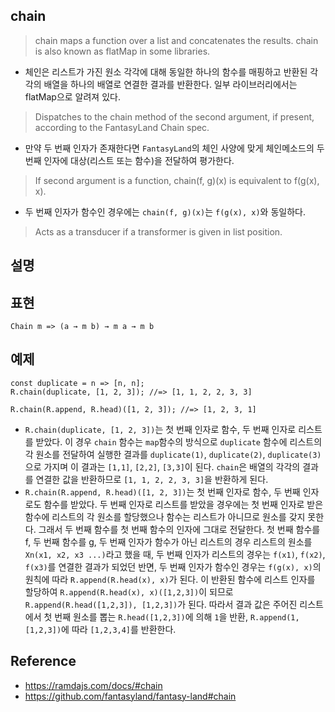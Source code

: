 ## chain
> chain maps a function over a list and concatenates the results. chain is also known as flatMap in some libraries.
- 체인은 리스트가 가진 원소 각각에 대해 동일한 하나의 함수를 매핑하고 반환된 각각의 배열을 하나의 배열로 연결한 결과를 반환한다. 일부 라이브러리에서는 flatMap으로 알려져 있다.
> Dispatches to the chain method of the second argument, if present, according to the FantasyLand Chain spec.
- 만약 두 번째 인자가 존재한다면 `FantasyLand`의 체인 사양에 맞게 체인메소드의 두 번째 인자에 대상(리스트 또는 함수)을 전달하여 평가한다.
> If second argument is a function, chain(f, g)(x) is equivalent to f(g(x), x).
- 두 번째 인자가 함수인 경우에는 `chain(f, g)(x)`는 `f(g(x), x)`와 동일하다.
> Acts as a transducer if a transformer is given in list position.

## 설명 

## 표현
```
Chain m => (a → m b) → m a → m b
```

## 예제
```
const duplicate = n => [n, n];
R.chain(duplicate, [1, 2, 3]); //=> [1, 1, 2, 2, 3, 3]

R.chain(R.append, R.head)([1, 2, 3]); //=> [1, 2, 3, 1]
```
- `R.chain(duplicate, [1, 2, 3])`는 첫 번째 인자로 함수, 두 번째 인자로 리스트를 받았다. 이 경우 `chain` 함수는 `map`함수의 방식으로 `duplicate` 함수에 리스트의 각 원소를 전달하여 실행한 결과를 `duplicate(1)`, `duplicate(2)`, `duplicate(3)`으로 가지며 이 결과는 `[1,1]`, `[2,2]`, `[3,3]`이 된다. `chain`은 배열의 각각의 결과를 연결한 값을 반환하므로 `[1, 1, 2, 2, 3, 3]`을 반환하게 된다.
- `R.chain(R.append, R.head)([1, 2, 3])`는 첫 번째 인자로 함수, 두 번째 인자로도 함수를 받았다. 두 번째 인자로 리스트를 받았을 경우에는 첫 번째 인자로 받은 함수에 리스트의 각 원소를 할당했으나 함수는 리스트가 아니므로 원소를 갖지 못한다. 그래서 두 번째 함수를 첫 번째 함수의 인자에 그대로 전달한다. 첫 번째 함수를 f, 두 번째 함수를 g, 두 번째 인자가 함수가 아닌 리스트의 경우 리스트의 원소를 `Xn(x1, x2, x3 ...)`라고 했을 때, 두 번째 인자가 리스트의 경우는 `f(x1)`, `f(x2)`, `f(x3)`를 연결한 결과가 되었던 반면, 두 번째 인자가 함수인 경우는 `f(g(x), x)`의 원칙에 따라 `R.append(R.head(x), x)`가 된다. 이 반환된 함수에 리스트 인자를 할당하여 `R.append(R.head(x), x)([1,2,3])`이 되므로 `R.append(R.head([1,2,3]), [1,2,3])`가 된다. 따라서 결과 값은 주어진 리스트에서 첫 번째 원소를 뽑는 `R.head([1,2,3])`에 의해 `1`을 반환, `R.append(1, [1,2,3])`에 따라 `[1,2,3,4]`를 반환한다.

## Reference
- https://ramdajs.com/docs/#chain
- https://github.com/fantasyland/fantasy-land#chain
